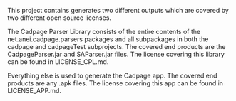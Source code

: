 This project contains generates two different outputs which are
covered by two different open source licenses.

The Cadpage Parser Library consists of the entire contents of the
net.anei.cadpage.parsers packages and all subpackages in both the
cadpage and cadpageTest subprojects.  The covered end products
are the CadpageParser.jar and SAParser.jar files.  The license
covering this library can be found in LICENSE_CPL.md.

Everything else is used to generate the Cadpage app.  The covered
end products are any .apk files.  The license covering this app
can be found in LICENSE_APP.md.
